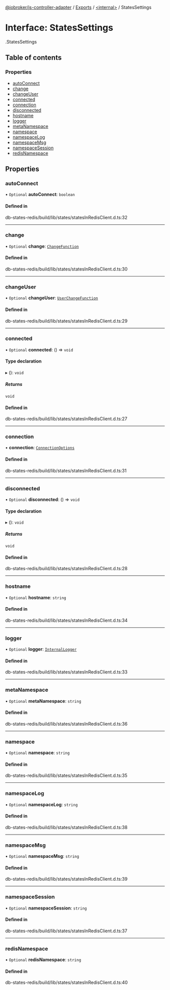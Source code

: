 [@iobroker/js-controller-adapter](../README.md) / [Exports](../modules.md) / [<internal\>](../modules/internal_.md) / StatesSettings

# Interface: StatesSettings

[<internal>](../modules/internal_.md).StatesSettings

## Table of contents

### Properties

- [autoConnect](internal_.StatesSettings.md#autoconnect)
- [change](internal_.StatesSettings.md#change)
- [changeUser](internal_.StatesSettings.md#changeuser)
- [connected](internal_.StatesSettings.md#connected)
- [connection](internal_.StatesSettings.md#connection)
- [disconnected](internal_.StatesSettings.md#disconnected)
- [hostname](internal_.StatesSettings.md#hostname)
- [logger](internal_.StatesSettings.md#logger)
- [metaNamespace](internal_.StatesSettings.md#metanamespace)
- [namespace](internal_.StatesSettings.md#namespace)
- [namespaceLog](internal_.StatesSettings.md#namespacelog)
- [namespaceMsg](internal_.StatesSettings.md#namespacemsg)
- [namespaceSession](internal_.StatesSettings.md#namespacesession)
- [redisNamespace](internal_.StatesSettings.md#redisnamespace)

## Properties

### autoConnect

• `Optional` **autoConnect**: `boolean`

#### Defined in

db-states-redis/build/lib/states/statesInRedisClient.d.ts:32

___

### change

• `Optional` **change**: [`ChangeFunction`](../modules/internal_.md#changefunction)

#### Defined in

db-states-redis/build/lib/states/statesInRedisClient.d.ts:30

___

### changeUser

• `Optional` **changeUser**: [`UserChangeFunction`](../modules/internal_.md#userchangefunction)

#### Defined in

db-states-redis/build/lib/states/statesInRedisClient.d.ts:29

___

### connected

• `Optional` **connected**: () => `void`

#### Type declaration

▸ (): `void`

##### Returns

`void`

#### Defined in

db-states-redis/build/lib/states/statesInRedisClient.d.ts:27

___

### connection

• **connection**: [`ConnectionOptions`](internal_.ConnectionOptions.md)

#### Defined in

db-states-redis/build/lib/states/statesInRedisClient.d.ts:31

___

### disconnected

• `Optional` **disconnected**: () => `void`

#### Type declaration

▸ (): `void`

##### Returns

`void`

#### Defined in

db-states-redis/build/lib/states/statesInRedisClient.d.ts:28

___

### hostname

• `Optional` **hostname**: `string`

#### Defined in

db-states-redis/build/lib/states/statesInRedisClient.d.ts:34

___

### logger

• `Optional` **logger**: [`InternalLogger`](../modules/internal_.md#internallogger)

#### Defined in

db-states-redis/build/lib/states/statesInRedisClient.d.ts:33

___

### metaNamespace

• `Optional` **metaNamespace**: `string`

#### Defined in

db-states-redis/build/lib/states/statesInRedisClient.d.ts:36

___

### namespace

• `Optional` **namespace**: `string`

#### Defined in

db-states-redis/build/lib/states/statesInRedisClient.d.ts:35

___

### namespaceLog

• `Optional` **namespaceLog**: `string`

#### Defined in

db-states-redis/build/lib/states/statesInRedisClient.d.ts:38

___

### namespaceMsg

• `Optional` **namespaceMsg**: `string`

#### Defined in

db-states-redis/build/lib/states/statesInRedisClient.d.ts:39

___

### namespaceSession

• `Optional` **namespaceSession**: `string`

#### Defined in

db-states-redis/build/lib/states/statesInRedisClient.d.ts:37

___

### redisNamespace

• `Optional` **redisNamespace**: `string`

#### Defined in

db-states-redis/build/lib/states/statesInRedisClient.d.ts:40
